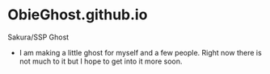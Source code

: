 # ObieGhost.github.io
Sakura/SSP Ghost
- I am making a little ghost for myself and a few people. Right now there is not much to it but I hope to get into it more soon.
